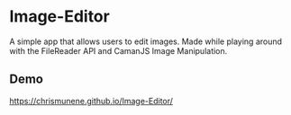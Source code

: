 # Image-Editor
A simple app that allows users to edit images. Made while playing around with the FileReader API and CamanJS Image Manipulation.

## Demo
https://chrismunene.github.io/Image-Editor/
